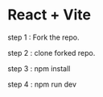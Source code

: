 # React + Vite

step 1 : Fork the repo. 

step 2 : clone forked repo.

step 3 : npm install

step 4 : npm run dev
